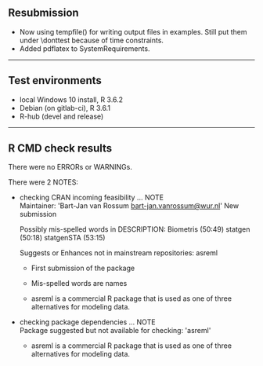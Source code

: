 ## Resubmission

* Now using tempfile() for writing output files in examples.
Still put them under \donttest because of time constraints.
* Added pdflatex to SystemRequirements.

----

## Test environments

* local Windows 10 install, R 3.6.2
* Debian (on gitlab-ci), R 3.6.1
* R-hub (devel and release)

----

## R CMD check results

There were no ERRORs or WARNINGs.

There were 2 NOTES:

  * checking CRAN incoming feasibility ... NOTE    
    Maintainer: 'Bart-Jan van Rossum <bart-jan.vanrossum@wur.nl>'
    New submission
    
    Possibly mis-spelled words in DESCRIPTION:
    Biometris (50:49)
    statgen (50:18)
    statgenSTA (53:15)
    
    Suggests or Enhances not in mainstream repositories: asreml
    
    - First submission of the package
    
    - Mis-spelled words are names
    
    - asreml is a commercial R package that is used as one of three alternatives for modeling data.
  
  * checking package dependencies ... NOTE  
    Package suggested but not available for checking: 'asreml'
    
    - asreml is a commercial R package that is used as one of three alternatives for      modeling data.

